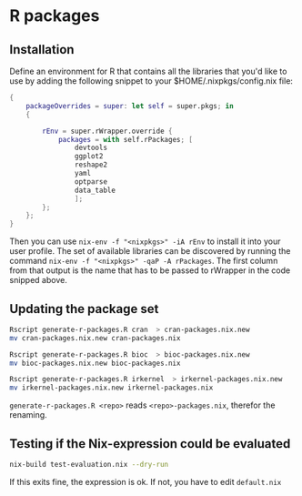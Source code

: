 R packages
==========

## Installation

Define an environment for R that contains all the libraries that you'd like to
use by adding the following snippet to your $HOME/.nixpkgs/config.nix file:

```nix
{
    packageOverrides = super: let self = super.pkgs; in
    {

        rEnv = super.rWrapper.override {
            packages = with self.rPackages; [ 
                devtools
                ggplot2
                reshape2
                yaml
                optparse
                data_table
                ];
        };
    };
}
```

Then you can use `nix-env -f "<nixpkgs>" -iA rEnv` to install it into your user
profile. The set of available libraries can be discovered by running the
command `nix-env -f "<nixpkgs>" -qaP -A rPackages`. The first column from that
output is the name that has to be passed to rWrapper in the code snipped above.

## Updating the package set

```bash
Rscript generate-r-packages.R cran  > cran-packages.nix.new
mv cran-packages.nix.new cran-packages.nix

Rscript generate-r-packages.R bioc  > bioc-packages.nix.new
mv bioc-packages.nix.new bioc-packages.nix

Rscript generate-r-packages.R irkernel  > irkernel-packages.nix.new
mv irkernel-packages.nix.new irkernel-packages.nix
```

`generate-r-packages.R <repo>` reads  `<repo>-packages.nix`, therefor the renaming.


## Testing if the Nix-expression could be evaluated

```bash
nix-build test-evaluation.nix --dry-run
```

If this exits fine, the expression is ok. If not, you have to edit `default.nix`

